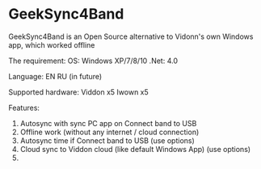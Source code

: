 GeekSync4Band
=============

GeekSync4Band is an Open Source alternative to Vidonn's own Windows app, which worked offline


The requirement:
OS: Windows XP/7/8/10
.Net: 4.0

Language:
EN
RU (in future)

Supported hardware:
Viddon x5
Iwown x5


Features:
1) Autosync with sync PC app on Connect band to USB
2) Offline work (without any internet / cloud connection)
3) Autosync time if Connect band to USB (use options)
4) Cloud sync to Viddon cloud (like default Windows App) (use options)
5)
